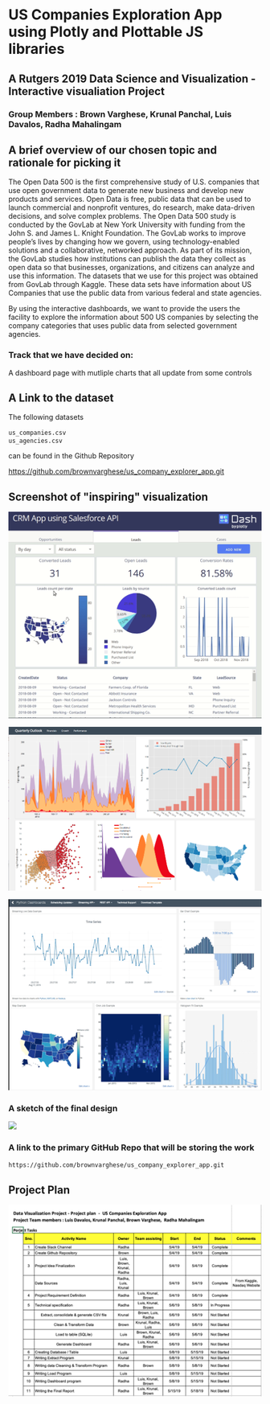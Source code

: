 # US Companies Exploration App using Plotly and Plottable JS libraries

## A Rutgers 2019 Data Science and Visualization - Interactive visualiation Project

### Group Members :  Brown Varghese, Krunal Panchal, Luis Davalos, Radha Mahalingam

## A brief overview of our chosen topic and rationale for picking it

The Open Data 500 is the first comprehensive study of U.S. companies that use open government data to generate new business and develop new products and services. Open Data is free, public data that can be used to launch commercial and nonprofit ventures, do research, make data-driven decisions, and solve complex problems.
The Open Data 500 study is conducted by the GovLab at New York University with funding from the John S. and James L. Knight Foundation. The GovLab works to improve people’s lives by changing how we govern, using technology-enabled solutions and a collaborative, networked approach. As part of its mission, the GovLab studies how institutions can publish the data they collect as open data so that businesses, organizations, and citizens can analyze and use this information.
The datasets that we use for this project was obtained from GovLab through Kaggle.  These data sets have information about US Companies that use the public data from various federal and state agencies.

By using the interactive dashboards, we want to provide the users the facility to explore the information about 500 US companies by selecting the company categories that uses public data from selected government agencies.


### Track that we have decided on:

A dashboard page with mutliple charts that all update from some controls

## A Link to the dataset

The following datasets 

    us_companies.csv
    us_agencies.csv

can be found in the Github Repository 

https://github.com/brownvarghese/us_company_explorer_app.git


## Screenshot of "inspiring" visualization

![Dashboard Inspiration - 1](/images/dashboard_inspiration1.png)

![Dashboard Inspiration - 2](/images/dashboard_inspiration2.png)

![Dashboard Inspiration - 3](/images/dashboard_inspiration3.png)

### A sketch of the final design

![](/images/A_sketch_of_the_final_design.png)


### A link to the primary GitHub Repo that will be storing the work

    https://github.com/brownvarghese/us_company_explorer_app.git

## Project Plan

![](/images/Project_plan.png)
